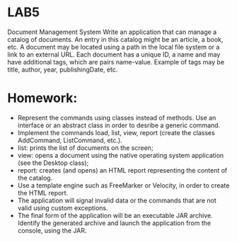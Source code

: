 # LAB5

Document Management System
Write an application that can manage a catalog of documents. An entry in this catalog might be an article, a book, etc.
A document may be located using a path in the local file system or a link to an external URL. Each document has a unique ID, a name and may have additional tags, which are pairs name-value. Example of tags may be title, author, year, publishingDate, etc.

# Homework:
- Represent the commands using classes instead of methods. Use an interface or an abstract class in order to desribe a generic command.
- Implement the commands load, list, view, report (create the classes AddCommand, ListCommand, etc.).
- list: prints the list of documents on the screen;
- view: opens a document using the native operating system application (see the Desktop class);
- report: creates (and opens) an HTML report representing the content of the catalog.
- Use a template engine such as FreeMarker or Velocity, in order to create the HTML report.
- The application will signal invalid data or the commands that are not valid using custom exceptions.
- The final form of the application will be an executable JAR archive. Identify the generated archive and launch the application from the console, using the JAR.